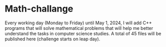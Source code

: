 # Math-challange
Every working day (Monday to Friday) until May 1, 2024, I will add C++ programs that will solve mathematical problems that will help me better understand the tasks in computer science studies. A total of 45 files will be published here (challenge starts on leap day).
